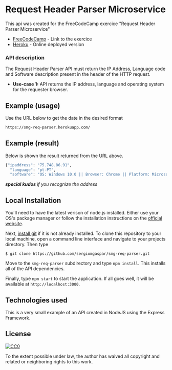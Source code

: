 # Request Header Parser Microservice

This api was created for the FreeCodeCamp exercice "Request Header Parser Microservice"

* [FreeCodeCamp] - Link to the exercice
* [Heroku] - Online deployed version

### API description

The Request Header Parser API must return the IP Address, Language code and Software description present in the header of the HTTP request.

  - **Use-case 1:** API returns the IP address, language and operating system for the requester browser.

## Example (usage)
Use the URL below to get the date in the desired format
```sh
https://smg-req-parser.herokuapp.com/
```
## Example (result)
Below is shown the result returned from the URL above.
```sh
{"ipaddress": "75.748.86.91",
  "language": "pt-PT",
  "software": "OS: Windows 10.0 || Browser: Chrome || Platform: Microsoft Windows"}
```
***special kudos** if you recognize the address*
## Local Installation

You'll need to have the latest verison of node.js installed. Either use your OS's package manager or follow the installation instructions on the [official website](http://nodejs.org).

Next, [install git](https://git-scm.com/book/en/v2/Getting-Started-Installing-Git) if it is not already installed. To clone this repository to your local machine, open a command line interface and navigate to your projects directory. Then type

`$ git clone https://github.com/sergiomgaspar/smg-req-parser.git`

Move to the `smg-req-parser` subdirectory and type `npm install`. This installs all of the API dependencies.

Finally, type `npm start` to start the application. If all goes well, it will be available at `http://localhost:3000`.


## Technologies used
This is a very small example of an API created in NodeJS using the Express Framework.

## License

[![CC0](http://i.creativecommons.org/p/zero/1.0/88x31.png)](http://creativecommons.org/publicdomain/zero/1.0/)

To the extent possible under law, the author has waived all copyright and related or neighboring rights to this work.

[FreeCodeCamp]: <https://www.freecodecamp.com/challenges/request-header-parser-microservice>
[Heroku]: <https://smg-req-parser.herokuapp.com/>